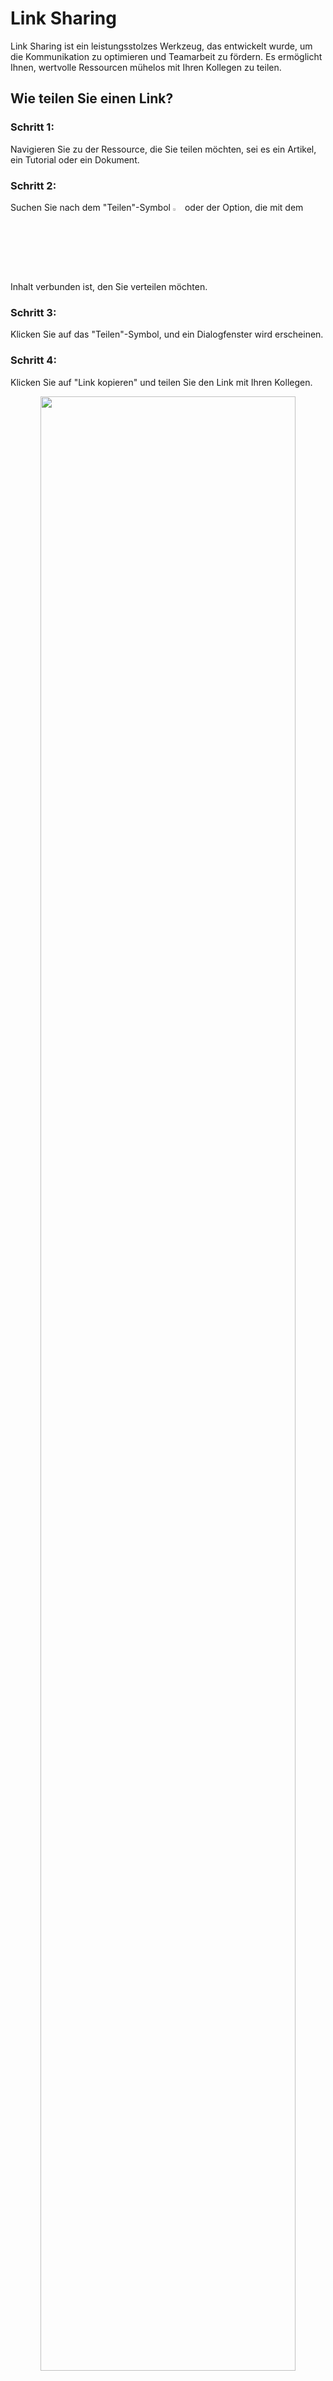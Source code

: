 # Link Sharing

Link Sharing ist ein leistungsstolzes Werkzeug, das entwickelt wurde, um die Kommunikation zu optimieren und Teamarbeit zu fördern. Es ermöglicht Ihnen, wertvolle Ressourcen mühelos mit Ihren Kollegen zu teilen.

## Wie teilen Sie einen Link?

### Schritt 1: 
Navigieren Sie zu der Ressource, die Sie teilen möchten, sei es ein Artikel, ein Tutorial oder ein Dokument.
### Schritt 2: 
Suchen Sie nach dem "Teilen"-Symbol <img src="https://i.imgur.com/EMQaeuo.png" width="3%"></img> oder der Option, die mit dem Inhalt verbunden ist, den Sie verteilen möchten.
### Schritt 3:
Klicken Sie auf das "Teilen"-Symbol, und ein Dialogfenster wird erscheinen.
### Schritt 4: 
Klicken Sie auf "Link kopieren" und teilen Sie den Link mit Ihren Kollegen.

<p align="center"><img src="https://i.imgur.com/Wfs7GXJ.gif" width="90%"></p>

## Freigabeberechtigungen
Unsere Plattform arbeitet mit einem rollenbasierten Zugriffssystem, das bedeutet, dass jedem Teammitglied spezifische Rollen mit vordefinierten Berechtigungen zugewiesen werden. Die Link Sharing-Funktion ist auf diejenigen Teammitglieder beschränkt, die die entsprechenden Berechtigungen haben, um auf Inhalte im Zusammenhang mit einer Produktlinie zuzugreifen und sie anzusehen.

Dies gewährleistet, dass nur autorisierte Personen an der Wissensaustausch teilnehmen können und unbefugten Zugriff verhindert wird. Wenn Sie von einem Kollegen einen Link erhalten und keinen Zugriff haben, um ihn anzusehen, wird der folgende Bildschirm angezeigt:

<p align="center"><img src="https://i.imgur.com/5cCT2eY.png" width="90%"></p>